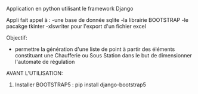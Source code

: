Application en python utilisant le framework Django

Appli fait appel à :
    -une base de donnée sqlite
    -la librairie BOOTSTRAP
    -le pacakge tkinter
    -xlswriter pour l'export d'un fichier excel

Objectif: 
   - permettre la génération d'une liste de point à partir des éléments constituant une Chaufferie ou Sous Station dans le but de dimensionner l'automate de régulation

AVANT L'UTILISATION:
 1) Installer BOOTSTRAP5 : pip install django-bootstrap5

